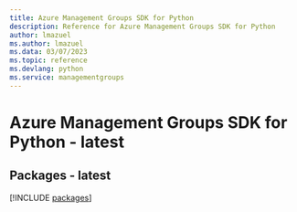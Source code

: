 ```yaml
---
title: Azure Management Groups SDK for Python
description: Reference for Azure Management Groups SDK for Python
author: lmazuel
ms.author: lmazuel
ms.data: 03/07/2023
ms.topic: reference
ms.devlang: python
ms.service: managementgroups
---
```

# Azure Management Groups SDK for Python - latest
## Packages - latest
[!INCLUDE [packages](management-groups-index.md)]